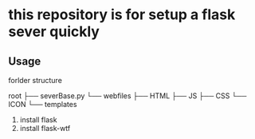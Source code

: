 # this repository is for setup a flask sever quickly

## Usage
forlder structure
<!-- root/(severBase.py,webfiles/(HTML/,JS/,CSS/,ICON/templates/)) -->

root
├── severBase.py
└── webfiles
    ├── HTML
    ├── JS
    ├── CSS
    └── ICON
        └── templates

1. install flask
2. install flask-wtf
